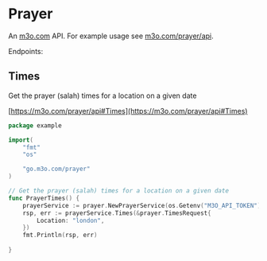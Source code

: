 # Prayer

An [m3o.com](https://m3o.com) API. For example usage see [m3o.com/prayer/api](https://m3o.com/prayer/api).

Endpoints:

## Times

Get the prayer (salah) times for a location on a given date


[https://m3o.com/prayer/api#Times](https://m3o.com/prayer/api#Times)

```go
package example

import(
	"fmt"
	"os"

	"go.m3o.com/prayer"
)

// Get the prayer (salah) times for a location on a given date
func PrayerTimes() {
	prayerService := prayer.NewPrayerService(os.Getenv("M3O_API_TOKEN"))
	rsp, err := prayerService.Times(&prayer.TimesRequest{
		Location: "london",
	})
	fmt.Println(rsp, err)
	
}
```
